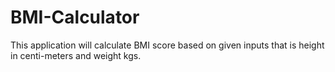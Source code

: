 # BMI-Calculator
This application will calculate BMI score based on given inputs that is height in centi-meters  and weight kgs.
